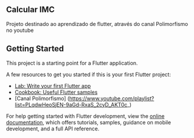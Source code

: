 ## Calcular IMC

Projeto destinado ao aprendizado de flutter, através do canal Polimorfismo no youtube


## Getting Started


This project is a starting point for a Flutter application.

A few resources to get you started if this is your first Flutter project:

- [Lab: Write your first Flutter app](https://docs.flutter.dev/get-started/codelab)
- [Cookbook: Useful Flutter samples](https://docs.flutter.dev/cookbook)
- [Canal Polimorfismo] (https://www.youtube.com/playlist?list=PLqdwHeoSjEN-9aGd-RxaS_2cyD_AKT0c_)

For help getting started with Flutter development, view the
[online documentation](https://docs.flutter.dev/), which offers tutorials,
samples, guidance on mobile development, and a full API reference.
